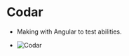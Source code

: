 # Codar

- Making with Angular to test abilities.

- ![Codar](https://user-images.githubusercontent.com/58439854/87361363-6e769500-c542-11ea-85b8-ac26c730f3bb.gif)
